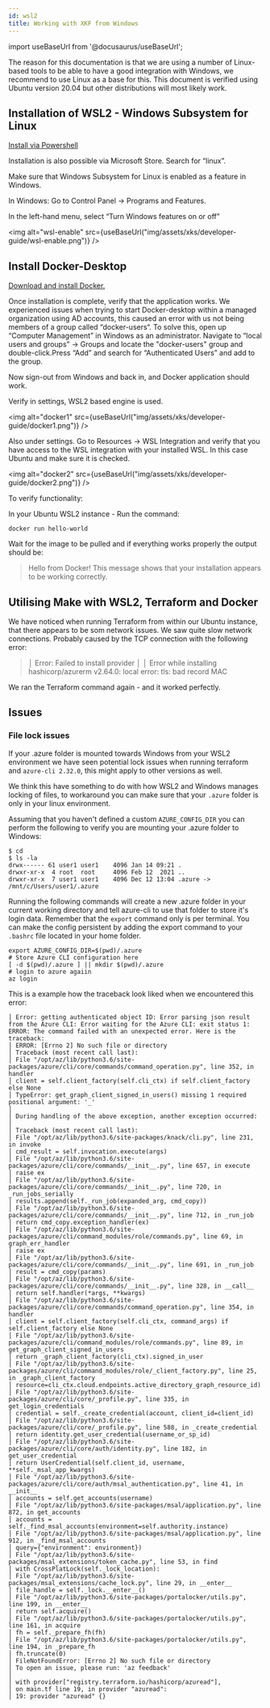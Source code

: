 ```yaml
---
id: wsl2
title: Working with XKF from Windows
---
```


import useBaseUrl from '@docusaurus/useBaseUrl';

The reason for this documentation is that we are using a number of Linux-based tools to be able to have a good integration with Windows, we recommend to use Linux as a base for this.
This document is verified using Ubuntu version 20.04 but other distributions will most likely work.

## Installation of WSL2 - Windows Subsystem for Linux

[Install via Powershell](https://docs.microsoft.com/en-us/windows/wsl/install)

Installation is also possible via Microsoft Store. Search for “linux”.

Make sure that Windows Subsystem for Linux is enabled as a feature in Windows.

In Windows: Go to Control Panel → Programs and Features.

In the left-hand menu, select “Turn Windows features on or off”

<img alt="wsl-enable" src={useBaseUrl("img/assets/xks/developer-guide/wsl-enable.png")} />

## Install Docker-Desktop

[Download and install Docker.](https://www.docker.com/products/docker-desktop)

Once installation is complete, verify that the application works. We experienced issues when trying to start Docker-desktop within a managed organization using AD accounts, this caused an error with us not being members of a group called “docker-users“.
To solve this, open up “Computer Management” in Windows as an administrator. Navigate to “local users and groups” → Groups and locate the "docker-users" group and double-click.Press “Add” and search for “Authenticated Users” and add to the group.

Now sign-out from Windows and back in, and Docker application should work.

Verify in settings, WSL2 based engine is used.

<img alt="docker1" src={useBaseUrl("img/assets/xks/developer-guide/docker1.png")} />

Also under settings. Go to Resources → WSL Integration and verify that you have access to the WSL integration with your installed WSL. In this case Ubuntu and make sure it is checked.

<img alt="docker2" src={useBaseUrl("img/assets/xks/developer-guide/docker2.png")} />

To verify functionality:

In your Ubuntu WSL2 instance - Run the command:

```shell
docker run hello-world
```

Wait for the image to be pulled and if everything works properly the output should be:

> Hello from Docker!
> This message shows that your installation appears to be working correctly.

## Utilising Make with WSL2, Terraform and Docker

We have noticed when running Terraform from within our Ubuntu instance, that there appears to be som network issues. We saw quite slow network connections. Probably caused by the TCP connection with the following error:

> │ Error: Failed to install provider
> │
> │ Error while installing hashicorp/azurerm v2.64.0: local error: tls: bad record MAC

We ran the Terraform command again - and it worked perfectly.

## Issues

### File lock issues

If your .azure folder is mounted towards Windows from your WSL2 environment we have seen potential lock issues when running terraform and `azure-cli 2.32.0`, this might apply to other versions as well.

We think this have something to do with how WSL2 and Windows manages locking of files, to workaround you can make sure that your `.azure` folder is only in your linux environment.

Assuming that you haven't defined a custom `AZURE_CONFIG_DIR` you can perform the following to verify you are mounting your .azure folder to Windows:

```shell
$ cd
$ ls -la
drwx------ 61 user1 user1    4096 Jan 14 09:21 .
drwxr-xr-x  4 root  root     4096 Feb 12  2021 ..
drwxr-xr-x  7 user1 user1    4096 Dec 12 13:04 .azure -> /mnt/c/Users/user1/.azure
```

Running the following commands will create a new .azure folder in your current working directory and tell azure-cli to use that folder to store it's login data.
Remember that the `export` command only is per terminal. You can make the config persistent by adding the export command to your `.bashrc` file located in your home folder.

```shell
export AZURE_CONFIG_DIR=$(pwd)/.azure
# Store Azure CLI configuration here
[ -d $(pwd)/.azure ] || mkdir $(pwd)/.azure
# login to azure agaiin
az login
```

This is a example how the traceback look liked when we encountered this error:

```shell
│ Error: getting authenticated object ID: Error parsing json result from the Azure CLI: Error waiting for the Azure CLI: exit status 1: ERROR: The command failed with an unexpected error. Here is the traceback:
│ ERROR: [Errno 2] No such file or directory
│ Traceback (most recent call last):
│ File "/opt/az/lib/python3.6/site-packages/azure/cli/core/commands/command_operation.py", line 352, in handler
│ client = self.client_factory(self.cli_ctx) if self.client_factory else None
│ TypeError: get_graph_client_signed_in_users() missing 1 required positional argument: '_'
│
│ During handling of the above exception, another exception occurred:
│
│ Traceback (most recent call last):
│ File "/opt/az/lib/python3.6/site-packages/knack/cli.py", line 231, in invoke
│ cmd_result = self.invocation.execute(args)
│ File "/opt/az/lib/python3.6/site-packages/azure/cli/core/commands/__init__.py", line 657, in execute
│ raise ex
│ File "/opt/az/lib/python3.6/site-packages/azure/cli/core/commands/__init__.py", line 720, in _run_jobs_serially
│ results.append(self._run_job(expanded_arg, cmd_copy))
│ File "/opt/az/lib/python3.6/site-packages/azure/cli/core/commands/__init__.py", line 712, in _run_job
│ return cmd_copy.exception_handler(ex)
│ File "/opt/az/lib/python3.6/site-packages/azure/cli/command_modules/role/commands.py", line 69, in graph_err_handler
│ raise ex
│ File "/opt/az/lib/python3.6/site-packages/azure/cli/core/commands/__init__.py", line 691, in _run_job
│ result = cmd_copy(params)
│ File "/opt/az/lib/python3.6/site-packages/azure/cli/core/commands/__init__.py", line 328, in __call__
│ return self.handler(*args, **kwargs)
│ File "/opt/az/lib/python3.6/site-packages/azure/cli/core/commands/command_operation.py", line 354, in handler
│ client = self.client_factory(self.cli_ctx, command_args) if self.client_factory else None
│ File "/opt/az/lib/python3.6/site-packages/azure/cli/command_modules/role/commands.py", line 89, in get_graph_client_signed_in_users
│ return _graph_client_factory(cli_ctx).signed_in_user
│ File "/opt/az/lib/python3.6/site-packages/azure/cli/command_modules/role/_client_factory.py", line 25, in _graph_client_factory
│ resource=cli_ctx.cloud.endpoints.active_directory_graph_resource_id)
│ File "/opt/az/lib/python3.6/site-packages/azure/cli/core/_profile.py", line 335, in get_login_credentials
│ credential = self._create_credential(account, client_id=client_id)
│ File "/opt/az/lib/python3.6/site-packages/azure/cli/core/_profile.py", line 588, in _create_credential
│ return identity.get_user_credential(username_or_sp_id)
│ File "/opt/az/lib/python3.6/site-packages/azure/cli/core/auth/identity.py", line 182, in get_user_credential
│ return UserCredential(self.client_id, username, **self._msal_app_kwargs)
│ File "/opt/az/lib/python3.6/site-packages/azure/cli/core/auth/msal_authentication.py", line 41, in __init__
│ accounts = self.get_accounts(username)
│ File "/opt/az/lib/python3.6/site-packages/msal/application.py", line 872, in get_accounts
│ accounts = self._find_msal_accounts(environment=self.authority.instance)
│ File "/opt/az/lib/python3.6/site-packages/msal/application.py", line 912, in _find_msal_accounts
│ query={​​"environment": environment}​​)
│ File "/opt/az/lib/python3.6/site-packages/msal_extensions/token_cache.py", line 53, in find
│ with CrossPlatLock(self._lock_location):
│ File "/opt/az/lib/python3.6/site-packages/msal_extensions/cache_lock.py", line 29, in __enter__
│ file_handle = self._lock.__enter__()
│ File "/opt/az/lib/python3.6/site-packages/portalocker/utils.py", line 199, in __enter__
│ return self.acquire()
│ File "/opt/az/lib/python3.6/site-packages/portalocker/utils.py", line 161, in acquire
│ fh = self._prepare_fh(fh)
│ File "/opt/az/lib/python3.6/site-packages/portalocker/utils.py", line 194, in _prepare_fh
│ fh.truncate(0)
│ FileNotFoundError: [Errno 2] No such file or directory
│ To open an issue, please run: 'az feedback'
│
│ with provider["registry.terraform.io/hashicorp/azuread"],
│ on main.tf line 19, in provider "azuread":
│ 19: provider "azuread" {​​}​​
```
